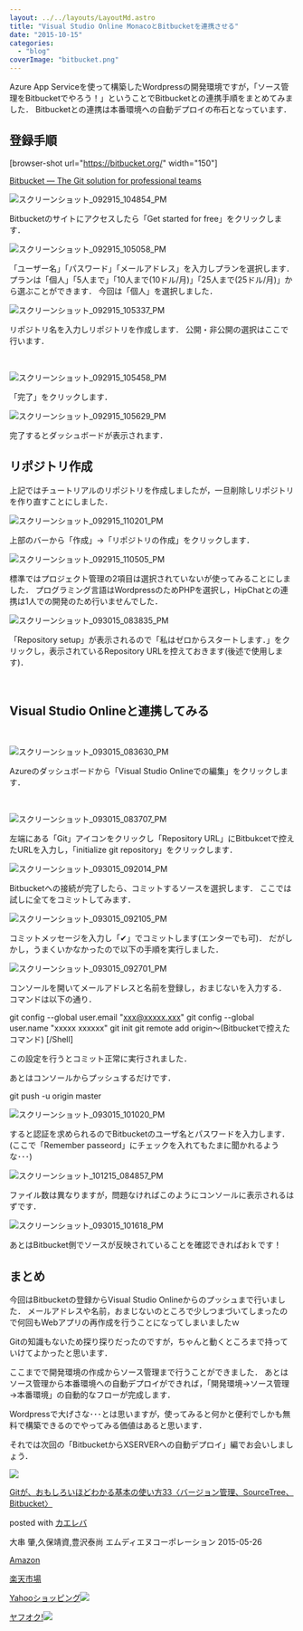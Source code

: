 ```yaml
---
layout: ../../layouts/LayoutMd.astro
title: "Visual Studio Online MonacoとBitbucketを連携させる"
date: "2015-10-15"
categories: 
  - "blog"
coverImage: "bitbucket.png"
---
```


Azure App Serviceを使って構築したWordpressの開発環境ですが，「ソース管理をBitbucketでやろう！」ということでBitbucketとの連携手順をまとめてみました． Bitbucketとの連携は本番環境への自動デプロイの布石となっています．

## 登録手順

\[browser-shot url="https://bitbucket.org/" width="150"\]

[Bitbucket — The Git solution for professional teams](https://bitbucket.org/)

![スクリーンショット_092915_104854_PM](/wp/images/092915_104854_PM.jpg "スクリーンショット_092915_104854_PM")

Bitbucketのサイトにアクセスしたら「Get started for free」をクリックします．

![スクリーンショット_092915_105058_PM](/wp/images/092915_105058_PM.jpg "スクリーンショット_092915_105058_PM")

「ユーザー名」「パスワード」「メールアドレス」を入力しプランを選択します． プランは「個人」「5人まで」「10人まで(10ドル/月)」「25人まで(25ドル/月)」から選ぶことができます． 今回は「個人」を選択しました．

![スクリーンショット_092915_105337_PM](/wp/images/092915_105337_PM.jpg "スクリーンショット_092915_105337_PM")

リポジトリ名を入力しリポジトリを作成します． 公開・非公開の選択はここで行います．

 

![スクリーンショット_092915_105458_PM](/wp/images/092915_105458_PM.jpg "スクリーンショット_092915_105458_PM")

「完了」をクリックします．

![スクリーンショット_092915_105629_PM](/wp/images/092915_105629_PM.jpg "スクリーンショット_092915_105629_PM")

完了するとダッシュボードが表示されます．

## リポジトリ作成

上記ではチュートリアルのリポジトリを作成しましたが，一旦削除しリポジトリを作り直すことにしました．

![スクリーンショット_092915_110201_PM](/wp/images/092915_110201_PM.jpg "スクリーンショット_092915_110201_PM")

上部のバーから「作成」→「リポジトリの作成」をクリックします．

![スクリーンショット_092915_110505_PM](/wp/images/092915_110505_PM.jpg "スクリーンショット_092915_110505_PM")

標準ではプロジェクト管理の2項目は選択されていないが使ってみることにしました． プログラミング言語はWordpressのためPHPを選択し，HipChatとの連携は1人での開発のため行いませんでした．

![スクリーンショット_093015_083835_PM](/wp/images/093015_083835_PM.jpg "スクリーンショット_093015_083835_PM")

「Repository setup」が表示されるので「私はゼロからスタートします．」をクリックし，表示されているRepository URLを控えておきます(後述で使用します)．

 

## Visual Studio Onlineと連携してみる

 

![スクリーンショット_093015_083630_PM](/wp/images/093015_083630_PM.jpg "スクリーンショット_093015_083630_PM")

Azureのダッシュボードから「Visual Studio Onlineでの編集」をクリックします．

 

![スクリーンショット_093015_083707_PM](/wp/images/093015_083707_PM.jpg "スクリーンショット_093015_083707_PM")

左端にある「Git」アイコンをクリックし「Repository URL」にBitbukcetで控えたURLを入力し，「initialize git repository」をクリックします．

![スクリーンショット_093015_092014_PM](/wp/images/093015_092014_PM.jpg "スクリーンショット_093015_092014_PM")

Bitbucketへの接続が完了したら、コミットするソースを選択します． ここでは試しに全てをコミットしてみます．

![スクリーンショット_093015_092105_PM](/wp/images/093015_092105_PM.jpg "スクリーンショット_093015_092105_PM")

コミットメッセージを入力し「✔」でコミットします(エンターでも可)． だがしかし，うまくいかなかったので以下の手順を実行しました．

![スクリーンショット_093015_092701_PM](/wp/images/093015_092701_PM.jpg "スクリーンショット_093015_092701_PM")

コンソールを開いてメールアドレスと名前を登録し，おまじないを入力する． コマンドは以下の通り．

git config --global user.email "xxx@xxxxx.xxx"
git config --global user.name "xxxxx xxxxxx"
git init
git remote add origin～(Bitbucketで控えたコマンド) \[/Shell\]

この設定を行うとコミット正常に実行されました．

あとはコンソールからプッシュするだけです．

git push -u origin master

![スクリーンショット_093015_101020_PM](/wp/images/093015_101020_PM.jpg "スクリーンショット_093015_101020_PM")

すると認証を求められるのでBitbucketのユーザ名とパスワードを入力します． (ここで「Remember passeord」にチェックを入れてもたまに聞かれるような･･･)

![スクリーンショット_101215_084857_PM](/wp/images/101215_084857_PM.jpg "スクリーンショット_101215_084857_PM")

ファイル数は異なりますが，問題なければこのようにコンソールに表示されるはずです．

![スクリーンショット_093015_101618_PM](/wp/images/093015_101618_PM.jpg "スクリーンショット_093015_101618_PM")

あとはBitbucket側でソースが反映されていることを確認できればおｋです！

## まとめ

今回はBitbucketの登録からVisual Studio Onlineからのプッシュまで行いました． メールアドレスや名前，おまじないのところで少しつまづいてしまったので何回もWebアプリの再作成を行うことになってしまいましたｗ

Gitの知識もないため探り探りだったのですが，ちゃんと動くところまで持っていけてよかったと思います．

ここまでで開発環境の作成からソース管理まで行うことができました． あとはソース管理から本番環境への自動デプロイができれば，「開発環境→ソース管理→本番環境」の自動的なフローが完成します．

Wordpressで大げさな･･･とは思いますが，使ってみると何かと便利でしかも無料で構築できるのでやってみる価値はあると思います．

それでは次回の「BitbucketからXSERVERへの自動デプロイ」編でお会いしましょう．

[![](/wp/images/51uLcG6WkTL._SL160_.jpg)](https://www.amazon.co.jp/exec/obidos/ASIN/4844365010/mizuka123-22/ref=nosim/)

[Gitが、おもしろいほどわかる基本の使い方33〈バージョン管理、SourceTree、Bitbucket〉](https://www.amazon.co.jp/exec/obidos/ASIN/4844365010/mizuka123-22/ref=nosim/)

posted with [カエレバ](http://kaereba.com)

大串 肇,久保靖資,豊沢泰尚 エムディエヌコーポレーション 2015-05-26

[Amazon](http://www.amazon.co.jp/gp/search?keywords=Git%82%AA%81A%82%A8%82%E0%82%B5%82%EB%82%A2%82%D9%82%C7%82%ED%82%A9%82%E9%8A%EE%96%7B%82%CC%8Eg%82%A2%95%FB33%81q%83o%81%5B%83W%83%87%83%93%8A%C7%97%9D%81ASourceTree%81ABitbucket%81r&__mk_ja_JP=%83J%83%5E%83J%83i&tag=mizuka123-22)

[楽天市場](http://hb.afl.rakuten.co.jp/hgc/032b53ee.4b34c5ee.0f4a541e.f440145e/?pc=http%3A%2F%2Fsearch.rakuten.co.jp%2Fsearch%2Fmall%2FGit%25E3%2581%258C%25E3%2580%2581%25E3%2581%258A%25E3%2582%2582%25E3%2581%2597%25E3%2582%258D%25E3%2581%2584%25E3%2581%25BB%25E3%2581%25A9%25E3%2582%258F%25E3%2581%258B%25E3%2582%258B%25E5%259F%25BA%25E6%259C%25AC%25E3%2581%25AE%25E4%25BD%25BF%25E3%2581%2584%25E6%2596%25B933%25E3%2580%2588%25E3%2583%2590%25E3%2583%25BC%25E3%2582%25B8%25E3%2583%25A7%25E3%2583%25B3%25E7%25AE%25A1%25E7%2590%2586%25E3%2580%2581SourceTree%25E3%2580%2581Bitbucket%25E3%2580%2589%2F-%2Ff.1-p.1-s.1-sf.0-st.A-v.2%3Fx%3D0%26scid%3Daf_ich_link_urltxt%26m%3Dhttp%3A%2F%2Fm.rakuten.co.jp%2F)

[Yahooショッピング![](//ad.jp.ap.valuecommerce.com/servlet/gifbanner?sid=3066752&pid=881990642)](//ck.jp.ap.valuecommerce.com/servlet/referral?sid=3066752&pid=881990642&vc_url=http%3A%2F%2Fsearch.shopping.yahoo.co.jp%2Fsearch%3Fp%3DGit%25E3%2581%258C%25E3%2580%2581%25E3%2581%258A%25E3%2582%2582%25E3%2581%2597%25E3%2582%258D%25E3%2581%2584%25E3%2581%25BB%25E3%2581%25A9%25E3%2582%258F%25E3%2581%258B%25E3%2582%258B%25E5%259F%25BA%25E6%259C%25AC%25E3%2581%25AE%25E4%25BD%25BF%25E3%2581%2584%25E6%2596%25B933%25E3%2580%2588%25E3%2583%2590%25E3%2583%25BC%25E3%2582%25B8%25E3%2583%25A7%25E3%2583%25B3%25E7%25AE%25A1%25E7%2590%2586%25E3%2580%2581SourceTree%25E3%2580%2581Bitbucket%25E3%2580%2589)

[ヤフオク!![](//ad.jp.ap.valuecommerce.com/servlet/gifbanner?sid=3066752&pid=881990642)](//ck.jp.ap.valuecommerce.com/servlet/referral?sid=3066752&pid=881990642&vc_url=http%3A%2F%2Fauctions.search.yahoo.co.jp%2Fsearch%3Fvo%3D%26ve%3D%26auccat%3D0%26aucminprice%3D%26aucmaxprice%3D%26aucmin_bidorbuy_price%3D%26aucmax_bidorbuy_price%3D%26loc_cd%3D0%26abatch%3D0%26istatus%3D0%26filtered%3D1%26ei%3DUTF-8%26tab_ex%3Dcommerce%26va%3DGit%25E3%2581%258C%25E3%2580%2581%25E3%2581%258A%25E3%2582%2582%25E3%2581%2597%25E3%2582%258D%25E3%2581%2584%25E3%2581%25BB%25E3%2581%25A9%25E3%2582%258F%25E3%2581%258B%25E3%2582%258B%25E5%259F%25BA%25E6%259C%25AC%25E3%2581%25AE%25E4%25BD%25BF%25E3%2581%2584%25E6%2596%25B933%25E3%2580%2588%25E3%2583%2590%25E3%2583%25BC%25E3%2582%25B8%25E3%2583%25A7%25E3%2583%25B3%25E7%25AE%25A1%25E7%2590%2586%25E3%2580%2581SourceTree%25E3%2580%2581Bitbucket%25E3%2580%2589)
